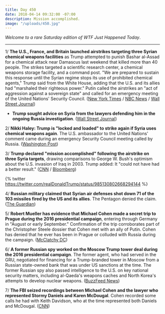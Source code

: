 ```yaml
---
title: Day 450
date: 2018-04-14 09:32:00 -07:00
description: Mission accomplished.
image: "/uploads/450.jpg"
---
```


*Welcome to a rare Saturday edition of WTF Just Happened Today*.

---

1/ **The U.S., France, and Britain launched airstrikes targeting three Syrian chemical weapons facilities** as Trump attempted to punish Bashar al-Assad for a chemical attack near Damascus last weekend that killed more than 40 people. The strikes targeted a scientific research center, a chemical weapons storage facility, and a command post. "We are prepared to sustain this response until the Syrian regime stops its use of prohibited chemical agents," Trump said from the White House, adding that the U.S. and its allies had "marshaled their righteous power." Putin called the airstrikes an "act of aggression against a sovereign state" and called for an emergency meeting of the United Nations' Security Council. ([New York Times](https://www.nytimes.com/2018/04/13/world/middleeast/trump-strikes-syria-attack.html) / [NBC News](https://www.nbcnews.com/news/world/trump-announces-strikes-syria-following-suspected-chemical-weapons-attack-assad-n865966) / [Wall Street Journal](https://www.wsj.com/articles/u-s-u-k-launch-strikes-against-syria-1523668212))

* **Trump sought advice on Syria from the lawyers defending him in the ongoing Russia investigation**. ([Wall Street Journal](https://www.wsj.com/articles/trump-seeks-large-strike-in-syria-mattis-urges-caution-1523651589))

2/ **Nikki Haley: Trump is "locked and loaded" to strike again if Syria uses chemical weapons again**. The U.S. ambassador to the United Nations' comment came during an emergency Security Council meeting called by Russia. ([Washington Post](https://www.washingtonpost.com/world/national-security/after-syria-attack-us-and-russia-tensions-rise-but-military-confrontation-fears-ease/2018/04/14/d7a48d32-3fdb-11e8-a7d1-e4efec6389f0_story.html))

3/ **Trump declared "mission accomplished" following the airstrike on three Syria targets**, drawing comparisons to George W. Bush's optimism about the U.S. invasion of Iraq in 2003. Trump added: It "could not have had a better result." ([CNN](https://www.cnn.com/2018/04/14/politics/trump-syria-strike/index.html) / [Bloomberg](https://www.bloomberg.com/news/articles/2018-04-14/trump-echoes-bush-with-mission-accomplished-on-syria-strike))

{% twitter https://twitter.com/realDonaldTrump/status/985130802668294144 %}

4/ **Russian military claimed that Syrian air defenses shot down 71 of the 103 missiles fired by the US and its allies**. The Pentagon denied the claim. ([The Guardian](https://www.theguardian.com/world/2018/apr/14/russia-claims-syria-air-defences-shot-down-majority-missiles))

5/ **Robert Mueller has evidence that Michael Cohen made a secret trip to Prague during the 2016 presidential campaign**, entering through Germany in "August or early September." Confirmation of the trip corroborates part of the Christopher Steele dossier that Cohen met with an ally of Putin. Cohen has denied that he ever has been in Prague or colluded with Russia during the campaign. ([McClatchy DC](http://www.mcclatchydc.com/news/politics-government/white-house/article208870264.html))

6/ **A former Russian spy worked on the Moscow Trump tower deal during the 2016 presidential campaign**. The former agent, who had served in the GRU, negotiated for financing for a Trump-branded tower in Moscow from a Russian state-owned bank that was under US sanctions at the time. The former Russian spy also passed intelligence to the U.S. on key national security matters, including al-Qaeda's weapons caches and North Korea's attempts to develop nuclear weapons. ([BuzzFeed News](https://www.buzzfeed.com/jasonleopold/donald-trump-russian-spy-moscow-gru-felix-sater))

7/ **The FBI seized recordings between Michael Cohen and the lawyer who represented Stormy Daniels and Karen McDougal**. Cohen recorded some calls he had with Keith Davidson, who at the time represented both Daniels and McDougal. ([CNN](https://www.cnn.com/2018/04/13/politics/fbi-phone-recordings-cohen-daniels-mcdougal/index.html))